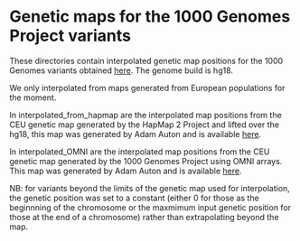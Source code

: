 Genetic maps for the 1000 Genomes Project variants
=====

These directories contain interpolated genetic map positions for the 1000 Genomes variants obtained [here](ftp://ftp.1000genomes.ebi.ac.uk/vol1/ftp/release/20110521/). The genome build is hg18.

We only interpolated from maps generated from European populations for the moment.

In interpolated_from_hapmap are the interpolated map positions from the CEU genetic map generated by the HapMap 2 Project and lifted over the hg18, this map was generated by Adam Auton and is available [here](ftp://ftp-trace.ncbi.nih.gov/1000genomes/ftp/technical/working/20110106_recombination_hotspots/).

In interpolated_OMNI are the interpolated map positions from the CEU genetic map generated by the 1000 Genomes Project using OMNI arrays. This map was generated by Adam Auton and is available [here](ftp://ftp.1000genomes.ebi.ac.uk/vol1/ftp/technical/working/20130507_omni_recombination_rates).

NB: for variants beyond the limits of the genetic map used for interpolation, the genetic position was set to a constant (either 0 for those as the beginnning of the chromosome or the maxmimum input genetic position for those at the end of a chromosome) rather than extrapolating beyond the map.

